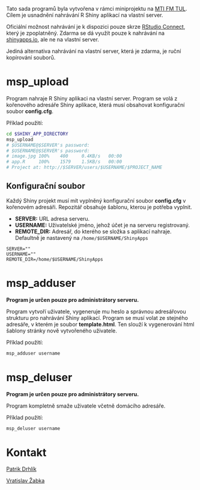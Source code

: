 Tato sada programů byla vytvořena v rámci miniprojektu na [MTI FM TUL](http://www.fm.tul.cz/ustavy/ustav-mechatroniky-a-technicke-informatiky/o-ustavu). Cílem je usnadnění nahrávání R Shiny aplikací na vlastní server.

Oficiální možnost nahrávání je k dispozici pouze skrze [RStudio Connect](https://www.rstudio.com/products/connect/), který je zpoplatněný. Zdarma se dá využít pouze k nahrávání na [shinyapps.io](http://www.shinyapps.io/), ale ne na vlastní server.

Jediná alternativa nahrávání na vlastní server, která je zdarma, je ruční kopírování souborů.

# msp_upload
Program nahraje R Shiny aplikaci na vlastní server. Program se volá z kořenového adresáře Shiny aplikace, která musí obsahovat konfigurační soubor **config.cfg**.

Příklad použití:
```bash
cd $SHINY_APP_DIRECTORY
msp_upload
# $USERNAME@$SERVER's password:
# $USERNAME@$SERVER's password:
# image.jpg	100%	400		0.4KB/s   00:00
# app.R	    100%    1579    1.5KB/s   00:00
# Project at: http://$SERVER/users/$USERNAME/$PROJECT_NAME
```

## Konfigurační soubor
Každý Shiny projekt musí mít vyplněný konfigurační soubor **config.cfg** v kořenovém adresáři. Repozitář obsahuje šablonu, kterou je potřeba vyplnit.

* **SERVER:** URL adresa serveru.
* **USERNAME:** Uživatelské jméno, jehož účet je na serveru registrovaný.
* **REMOTE_DIR:** Adresář, do kterého se složka s aplikací nahraje. Defaultně je nastavený na `/home/$USERNAME/ShinyApps`

```
SERVER=""
USERNAME=""
REMOTE_DIR=/home/$USERNAME/ShinyApps
```

# msp_adduser
**Program je určen pouze pro administrátory serveru.**

Program vytvoří uživatele, vygeneruje mu heslo a správnou adresářovou strukturu pro nahrávání Shiny aplikací. Program se musí volat ze stejného adresáře, v kterém je soubor **template.html**. Ten slouží k vygenerování html šablony stránky nově vytvořeného uživatele.

Příklad použití:
```bash
msp_adduser username
```

# msp_deluser
**Program je určen pouze pro administrátory serveru.**

Program kompletně smaže uživatele včetně domácího adresáře.

Příklad použití:
```bash
msp_deluser username
```

# Kontakt

[Patrik Drhlík](http://www.fm.tul.cz/personal/patrik.drhlik)

[Vratislav Žabka](http://www.fm.tul.cz/personal/vratislav.zabka)
